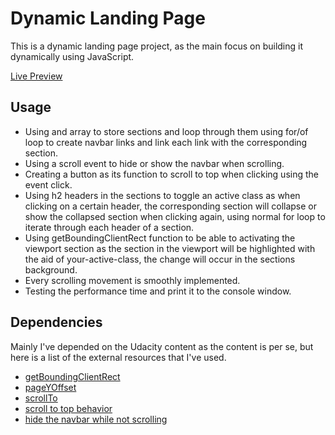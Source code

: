 # Dynamic Landing Page

This is a dynamic landing page project, as the main focus on building it dynamically using JavaScript.

[Live Preview](https://github.com/melsayedshoaib/Udacity-Dynamic-Landing-Page---First-Project "Dynamic Landing Page")

## Usage

- Using and array to store sections and loop through them using for/of loop to create navbar links and link each link with the corresponding section.
- Using a scroll event to hide or show the navbar when scrolling.
- Creating a button as its function to scroll to top when clicking using the event click.
- Using h2 headers in the sections to toggle an active class as when clicking on a certain header, the corresponding section will collapse or show the collapsed section when clicking again, using normal for loop to iterate through each header of a section.
- Using getBoundingClientRect function to be able to activating the viewport section as the section in the viewport will be highlighted with the aid of your-active-class, the change will occur in the sections background.
- Every scrolling movement is smoothly implemented.
- Testing the performance time and print it to the console window.

## Dependencies

Mainly I've depended on the Udacity content as the content is per se, but here is a list of the external resources that I've used.

- [getBoundingClientRect](https://developer.mozilla.org/en-US/docs/Web/API/Element/getBoundingClientRect "getBoundingClientRect")
- [pageYOffset](https://developer.mozilla.org/en-US/docs/Web/API/Window/pageYOffset "pageYOffset")
- [scrollTo](https://developer.mozilla.org/en-US/docs/Web/API/Element/scrollTo "scrollTo")
- [scroll to top behavior](https://codepen.io/w3collective/pen/eYZvPRv "scroll to top behavior - inspired by W3Collective on Codepen but I have made changes in my own code")
- [hide the navbar while not scrolling](https://www.w3schools.com/howto/howto_js_navbar_hide_scroll.asp "hide the navbar while not scrolling")
